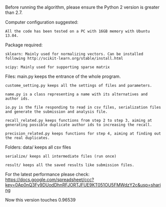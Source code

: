 Before running the algorithm, please ensure the Python 2 version is greater than 2.7.

Computer configuration suggested:

    All the code has been tested on a PC with 16GB memory with Ubuntu 13.04.

Package required: 

    sklearn: Mainly used for normalizing vectors. Can be installed following http://scikit-learn.org/stable/install.html

    scipy: Mainly used for supporting sparse matrix

Files:
    main.py keeps the entrance of the whole program.

    custome_setting.py keeps all the settings of files and parameters.

    name.py is a class representing a name with its alternatives and author ids.

    io.py is the file responding to read in csv files, serialization files and generate the submission and analysis file.

    recall_related.py keeps functions from step 2 to step 3, aiming at generating possible duplicate author ids to increasing the recall.

    precision_related.py keeps functions for step 4, aiming at finding out the real duplicates.

Folders:
    data/ keeps all csv files

    serialize/ keeps all intermediate files (run once)
    
    result/ keeps all the saved results like submission files.

For the latest performance please check: 
https://docs.google.com/spreadsheet/ccc?key=0Ap0nQ3Fy9DUodDhnRFJORTJFUE9KT051OU5FMWdzY2c&usp=sharing

Now this version touches 0.96539 

